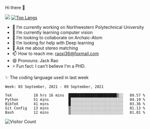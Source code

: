 Hi there 👋

![](https://github-readme-stats.vercel.app/api?username=Raohaocheng)
[![Top Langs](https://github-readme-stats.vercel.app/api/top-langs/?username=Raohaocheng&layout=compact)](https://github.com/anuraghazra/github-readme-stats)

- 🔭 I’m currently working on Northwestern Polytechnical University
- 🌱 I’m currently learning computer vision
- 👯 I’m looking to collaborate on Archaic-Atom
- 🤔 I’m looking for help with Deep learning
- 💬 Ask me about stereo matching
- 📫 How to reach me: raoxi36@foxmail.com
- 😄 Pronouns: Jack Rao
- ⚡ Fun fact: I can't believe I'm a PHD.

✨ The coding language used in last week
<!--START_SECTION:waka-->
```text
Week: 03 September, 2021 - 09 September, 2021

TeX          18 hrs 16 mins  ██████████████████████▒░░   89.57 % 
Python       51 mins         █░░░░░░░░░░░░░░░░░░░░░░░░   04.19 % 
BibTeX       41 mins         █░░░░░░░░░░░░░░░░░░░░░░░░   03.36 % 
Git Config   13 mins         ▒░░░░░░░░░░░░░░░░░░░░░░░░   01.13 % 
Bash         12 mins         ▒░░░░░░░░░░░░░░░░░░░░░░░░   01.01 % 
```
<!--END_SECTION:waka-->

![Visitor Count](https://profile-counter.glitch.me/Raohaocheng/count.svg)
